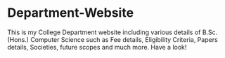 # Department-Website
This is my College Department website including various details of B.Sc.(Hons.) Computer Science such as 
Fee details, Eligibility Criteria, Papers details, Societies, future scopes and much more. Have a look!
